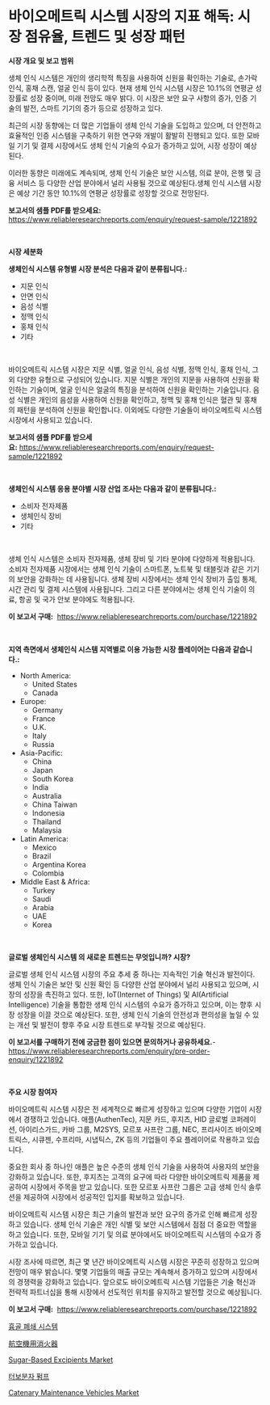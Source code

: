 <p><h1>바이오메트릭 시스템 시장의 지표 해독: 시장 점유율, 트렌드 및 성장 패턴</h1></p><p><strong>시장 개요 및 보고 범위</strong></p>
<p><p>생체 인식 시스템은 개인의 생리학적 특징을 사용하여 신원을 확인하는 기술로, 손가락 인식, 홍채 스캔, 얼굴 인식 등이 있다. 현재 생체 인식 시스템 시장은 10.1%의 연평균 성장률로 성장 중이며, 미래 전망도 매우 밝다. 이 시장은 보안 요구 사항의 증가, 인증 기술의 발전, 스마트 기기의 증가 등으로 성장하고 있다.</p><p>최근의 시장 동향에는 더 많은 기업들이 생체 인식 기술을 도입하고 있으며, 더 안전하고 효율적인 인증 시스템을 구축하기 위한 연구와 개발이 활발히 진행되고 있다. 또한 모바일 기기 및 결제 시장에서도 생체 인식 기술의 수요가 증가하고 있어, 시장 성장이 예상된다.</p><p>이러한 동향은 미래에도 계속되며, 생체 인식 기술은 보안 시스템, 의료 분야, 은행 및 금융 서비스 등 다양한 산업 분야에서 널리 사용될 것으로 예상된다.생체 인식 시스템 시장은 예상 기간 동안 10.1%의 연평균 성장률로 성장할 것으로 전망된다.</p></p>
<p><strong>보고서의 샘플 PDF를 받으세요:</strong> <a href="https://www.reliableresearchreports.com/enquiry/request-sample/1221892">https://www.reliableresearchreports.com/enquiry/request-sample/1221892</a></p>
<p>&nbsp;</p>
<p><strong>시장 세분화</strong></p>
<p><strong>생체인식 시스템 유형별 시장 분석은 다음과 같이 분류됩니다.:</strong></p>
<p><ul><li>지문 인식</li><li>안면 인식</li><li>음성 식별</li><li>정맥 인식</li><li>홍채 인식</li><li>기타</li></ul></p>
<p>&nbsp;</p>
<p><p>바이오메트릭 시스템 시장은 지문 식별, 얼굴 인식, 음성 식별, 정맥 인식, 홍채 인식, 그 외 다양한 유형으로 구성되어 있습니다. 지문 식별은 개인의 지문을 사용하여 신원을 확인하는 기술이며, 얼굴 인식은 얼굴의 특징을 분석하여 신원을 확인하는 기술입니다. 음성 식별은 개인의 음성을 사용하여 신원을 확인하고, 정맥 및 홍채 인식은 혈관 및 홍채의 패턴을 분석하여 신원을 확인합니다. 이외에도 다양한 기술들이 바이오메트릭 시스템 시장에서 사용되고 있습니다.</p></p>
<p><strong>보고서의 샘플 PDF를 받으세요:</strong>&nbsp;<a href="https://www.reliableresearchreports.com/enquiry/request-sample/1221892">https://www.reliableresearchreports.com/enquiry/request-sample/1221892</a></p>
<p>&nbsp;</p>
<p><strong> 생체인식 시스템 응용 분야별 시장 산업 조사는 다음과 같이 분류됩니다.:</strong></p>
<p><ul><li>소비자 전자제품</li><li>생체인식 장비</li><li>기타</li></ul></p>
<p>&nbsp;</p>
<p><p>생체 인식 시스템은 소비자 전자제품, 생체 장비 및 기타 분야에 다양하게 적용됩니다. 소비자 전자제품 시장에서는 생체 인식 기술이 스마트폰, 노트북 및 태블릿과 같은 기기의 보안을 강화하는 데 사용됩니다. 생체 장비 시장에서는 생체 인식 장비가 출입 통제, 시간 관리 및 결제 시스템에 사용됩니다. 그리고 다른 분야에서는 생체 인식 기술이 의료, 항공 및 국가 안보 분야에도 적용됩니다.</p></p>
<p><strong>이 보고서 구매:</strong>&nbsp; <a href="https://www.reliableresearchreports.com/purchase/1221892">https://www.reliableresearchreports.com/purchase/1221892</a></p>
<p>&nbsp;</p>
<p><strong>지역 측면에서 생체인식 시스템 지역별로 이용 가능한 시장 플레이어는 다음과 같습니다.:</strong></p>
<p><ul>
    <li>
        North America:
        <ul>
            <li>United States</li>
            <li>Canada</li>
        </ul>
    </li>
    <li>
        Europe:
        <ul>
            <li>Germany</li>
            <li>France</li>
            <li>U.K.</li>
            <li>Italy</li>
            <li>Russia</li>
        </ul>
    </li>
    <li>
        Asia-Pacific:
        <ul>
            <li>China</li>
            <li>Japan</li>
            <li>South Korea</li>
            <li>India</li>
            <li>Australia</li>
            <li>China Taiwan</li>
            <li>Indonesia</li>
            <li>Thailand</li>
            <li>Malaysia</li>
        </ul>
    </li>
    <li>
        Latin America:
        <ul>
            <li>Mexico</li>
            <li>Brazil</li>
            <li>Argentina Korea</li>
            <li>Colombia</li>
        </ul>
    </li>
    <li>
        Middle East & Africa:
        <ul>
            <li>Turkey</li>
            <li>Saudi</li>
            <li>Arabia</li>
            <li>UAE</li>
            <li>Korea</li>
        </ul>
    </li>
    </ul></p>
<p>&nbsp;</p>
<p><strong>글로벌 생체인식 시스템 의 새로운 트렌드는 무엇입니까? 시장?</strong></p>
<p><p>글로벌 생체 인식 시스템 시장의 주요 추세 중 하나는 지속적인 기술 혁신과 발전이다. 생체 인식 기술은 보안 및 신원 확인 등 다양한 산업 분야에서 널리 사용되고 있으며, 시장의 성장을 촉진하고 있다. 또한, IoT(Internet of Things) 및 AI(Artificial Intelligence) 기술을 통합한 생체 인식 시스템의 수요가 증가하고 있으며, 이는 향후 시장 성장을 이끌 것으로 예상된다. 또한, 생체 인식 기술의 안전성과 편의성을 높일 수 있는 개선 및 발전이 향후 주요 시장 트렌드로 부각될 것으로 예상된다.</p></p>
<p><strong>이 보고서를 구매하기 전에 궁금한 점이 있으면 문의하거나 공유하세요.</strong>- <a href="https://www.reliableresearchreports.com/enquiry/pre-order-enquiry/1221892">https://www.reliableresearchreports.com/enquiry/pre-order-enquiry/1221892</a></p>
<p>&nbsp;</p>
<p><strong>주요 시장 참여자</strong></p>
<p><p>바이오메트릭 시스템 시장은 전 세계적으로 빠르게 성장하고 있으며 다양한 기업이 시장에서 경쟁하고 있습니다. 애플(AuthenTec), 지문 카드, 후지츠, HID 글로벌 코퍼레이션, 아이리스가드, 카바 그룹, M2SYS, 모르포 사프란 그룹, NEC, 프리사이즈 바이오메트릭스, 시큐젠, 수프리마, 시냅틱스, ZK 등의 기업들이 주요 플레이어로 작용하고 있습니다.</p><p>중요한 회사 중 하나인 애플은 높은 수준의 생체 인식 기술을 사용하여 사용자의 보안을 강화하고 있습니다. 또한, 후지츠는 고객의 요구에 따라 다양한 바이오메트릭 제품을 제공하여 시장에서 주목을 받고 있습니다. 또한 모르포 사프란 그룹은 고급 생체 인식 솔루션을 제공하여 시장에서 성공적인 입지를 확보하고 있습니다.</p><p>바이오메트릭 시스템 시장은 최근 기술의 발전과 보안 요구의 증가로 인해 빠르게 성장하고 있습니다. 생체 인식 기술은 개인 식별 및 보안 시스템에서 점점 더 중요한 역할을 하고 있습니다. 또한, 모바일 기기 및 의료 분야에서도 바이오메트릭 시스템의 수요가 증가하고 있습니다.</p><p>시장 조사에 따르면, 최근 몇 년간 바이오메트릭 시스템 시장은 꾸준히 성장하고 있으며 전망이 매우 밝습니다. 몇몇 기업들의 매출 규모는 계속해서 증가하고 있으며 시장에서의 경쟁력을 강화하고 있습니다. 앞으로도 바이오메트릭 시스템 기업들은 기술 혁신과 전략적 파트너십을 통해 시장에서 선도적인 위치를 유지하고 발전할 것으로 예상됩니다.</p></p>
<p><strong>이 보고서 구매:</strong>&nbsp;&nbsp;<a href="https://www.reliableresearchreports.com/purchase/1221892">https://www.reliableresearchreports.com/purchase/1221892</a></p>
<p><p><a href="https://medium.com/@hmwfmardz236/%ED%9D%89%EA%B3%A8-%ED%8F%90%EC%87%84-%EC%8B%9C%EC%8A%A4%ED%85%9C-%EC%8B%9C%EC%9E%A5-2031%EB%85%84%EA%B9%8C%EC%A7%80%EC%9D%98-%ED%8A%B8%EB%A0%8C%EB%93%9C-%EC%98%88%EC%B8%A1-%EB%B0%8F-%EA%B2%BD%EC%9F%81-%EB%B6%84%EC%84%9D-dba7d10216c4">흉골 폐쇄 시스템</a></p><p><a href="https://medium.com/@gracielawharr/%E8%88%AA%E7%A9%BA%E6%A9%9F%E6%B6%88%E7%81%AB%E5%99%A8%E5%B8%82%E5%A0%B4%E3%81%AF-2031%E5%B9%B4%E3%81%BE%E3%81%A7%E3%81%AE%E5%B8%82%E5%A0%B4%E3%82%B7%E3%82%A7%E3%82%A2-%E8%A6%8F%E6%A8%A1-%E4%BA%88%E6%B8%AC%E3%81%AB%E7%84%A6%E7%82%B9%E3%82%92%E5%BD%93%E3%81%A6%E3%81%A6%E3%81%84%E3%81%BE%E3%81%99-ff36d57d4c9e?postPublishedType=initial">航空機用消火器</a></p><p><a href="https://view.publitas.com/reportprime-1/sugar-based-excipients-market-with-the-goal-of-estimating-the-market-size-and-future-growth-potential-of-various-market-segments-based-on-component-applications-end-user-and-region/">Sugar-Based Excipients Market</a></p><p><a href="https://medium.com/@m.arbadji/%ED%84%B0%EB%B3%B4%EB%B6%84%EC%9E%90-%ED%8E%8C%ED%94%84-%EC%8B%9C%EC%9E%A5%EC%9D%80-%EC%8B%9C%EC%9E%A5-%EC%A0%90%EC%9C%A0%EC%9C%A8-%EC%8B%9C%EC%9E%A5-%EB%8F%99%ED%96%A5-%EB%B0%8F-%EC%8B%9C%EC%9E%A5-%EC%84%B1%EC%9E%A5%EC%97%90-%EA%B4%80%ED%95%9C-%EC%A0%95%EB%B3%B4%EB%A5%BC-%EC%A0%9C%EA%B3%B5%ED%95%A9%EB%8B%88%EB%8B%A4-0c0c815acf6e">터보분자 펌프</a></p><p><a href="https://github.com/beatblasta/Market-Research-Report-List-2/blob/main/catenary-maintenance-vehicles-market.md">Catenary Maintenance Vehicles Market</a></p></p>

